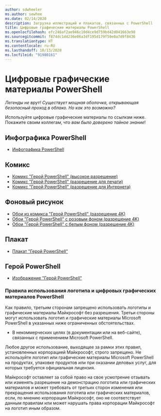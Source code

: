 ```yaml
---
author: sdwheeler
ms.author: sewhee
ms.date: 02/14/2020
description: Загрузка иллюстраций и плакатов, связанных с PowerShell
title: Цифровые графические материалы PowerShell
ms.openlocfilehash: efc246af2ae946c10d4ce9d759bd42d041663e98
ms.sourcegitcommit: f874dc1d4236e06a3df195d179f59e0a7d9f8436
ms.translationtype: HT
ms.contentlocale: ru-RU
ms.lasthandoff: 10/13/2020
ms.locfileid: "91980161"
---
```

# <a name="powershell-digital-art"></a>Цифровые графические материалы PowerShell

*Легенды не врут! Существует мощная оболочка, открывающая безопасный проход в облако. Но как это возможно?*

Используйте цифровые графические материалы по ссылкам ниже. Покажите своим коллегам, что *вам было доверено тайное знание*!

## <a name="powershell-infographic"></a>Инфографика PowerShell

- [Инфографика PowerShell](https://github.com/MicrosoftDocs/PowerShell-Docs/blob/staging/assets/PowerShell_7_Infographic.pdf)

## <a name="comic"></a>Комикс

- [Комикс "Герой PowerShell" (высокое разрешение)](https://aka.ms/powershellherocomic_highres)
- [Комикс "Герой PowerShell" (разрешение для печати)](https://aka.ms/powershellherocomic_print)
- [Комикс "Герой PowerShell" (разрешение для Интернета)](https://aka.ms/powershellherocomic_web)

## <a name="wallpaper"></a>Фоновый рисунок

- [Обои из комикса "Герой PowerShell" (разрешение 4K)](https://aka.ms/powershellherowallpaper)
- [Обои "Герой PowerShell" с розовым фоном (разрешение 4K)](https://aka.ms/powershellherowallpaper1)
- [Обои "Герой PowerShell" с белым фоном (разрешение 4K)](https://aka.ms/powershellherowallpaper2)

## <a name="poster"></a>Плакат

- [Плакат "Герой PowerShell"](https://aka.ms/powershellheroposter)

## <a name="powershell-hero"></a>Герой PowerShell

- [Изображение "Герой PowerShell"](https://aka.ms/powershellhero)

### <a name="microsoft-powershell-logo-and-digital-art-guidelines"></a>Правила использования логотипа и цифровых графических материалов PowerShell

Как правило, третьим сторонам запрещено использовать логотипы и графические материалы Майкрософт без разрешения. Третьи стороны могут использовать логотип и графические материалы Microsoft PowerShell в указанных ниже ограниченных обстоятельствах.

- В некоммерческих целях (в документации или на веб-сайте), связанных с применением Microsoft PowerShell.

Любое другое использование, выходящее за рамки этих правил, установленных корпорацией Майкрософт, строго запрещено. Не используйте логотип или графические материалы Microsoft PowerShell на продуктах, упаковке продуктов или при оказании деловых услуг, для которых требуется официальная лицензия.

Майкрософт оставляет за собой право на свое усмотрение отзывать или изменять разрешение на демонстрацию логотипа или графических материалов и может требовать от третьих сторон изменения или прекращения использования логотипа или графических материалов, если, по мнению корпорации Майкрософт, оно не соответствует данным правилам или может нарушать права корпорации Майкрософт на логотип иным образом.
